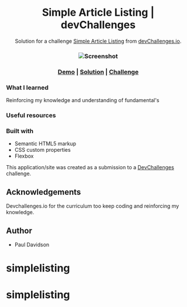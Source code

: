<h1 align="center">Simple Article Listing | devChallenges</h1>

<div align="center">
   Solution for a challenge 
   <a href="https://devchallenges.io/challenge/simple-article-listing" target="_blank">Simple Article Listing</a> 
   from <a href="http://devchallenges.io" target="_blank">devChallenges.io</a>.
</div>

<div align="center">
  <h3>
    <img src="https://i.ibb.co/9kyMgG9x/Screenshot-20250211-210802.png" alt="Screenshot">
  </h3>
  <h3>
    <a href="https://simplelisting.netlify.app/">Demo</a>
    <span> | </span>
    <a href="https://simplelisting.netlify.app/">Solution</a>
    <span> | </span>
    <a href="https://devchallenges.io/challenge/simple-article-listing">Challenge</a>
  </h3>
</div>








### What I learned

Reinforcing my knowledge and understanding of fundamental's 

### Useful resources



### Built with
- Semantic HTML5 markup
- CSS custom properties
- Flexbox


This application/site was created as a submission to a [DevChallenges](https://devchallenges.io/challenges-dashboard) challenge.

## Acknowledgements

Devchallenges.io for the curriculum too keep coding and reinforcing my knowledge.
## Author

- Paul Davidson
# simplelisting
# simplelisting
